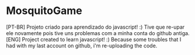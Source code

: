# MosquitoGame
  [PT-BR] Projeto criado para aprendizado do javascript! :) Tive que re-upar ele novamente pois tive uns problemas com a minha conta do github antiga.
  [ENG] Project created to learn javascript! :) Because some troubles that I had with my last account on github, i'm re-uploading the code.
